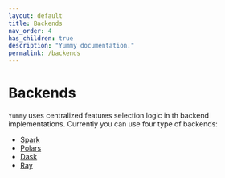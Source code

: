 ```yaml
---
layout: default
title: Backends
nav_order: 4
has_children: true
description: "Yummy documentation."
permalink: /backends
---
```


# Backends

`Yummy` uses centralized features selection logic in th backend implementations.
Currently you can use four type of backends:
* [Spark](/backends/spark)
* [Polars](/backends/polars)
* [Dask](/backends/dask)
* [Ray](/backends/ray)


